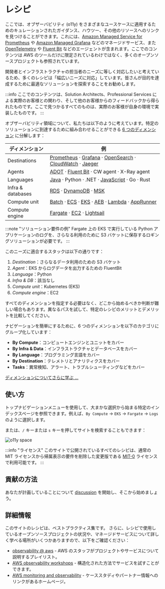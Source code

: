 # レシピ

ここでは、オブザーバビリティ (o11y) をさまざまなユースケースに適用するためのキュレーションされたガイダンス、ハウツー、その他のリソースへのリンクを見つけることができます。これには、[Amazon Managed Service for Prometheus][amp] や [Amazon Managed Grafana][amg] などのマネージドサービス、また [OpenTelemetry][otel] や [Fluent Bit][fluentbit] などのエージェントが含まれます。ここでのコンテンツは AWS のツールだけに限定されているわけではなく、多くのオープンソースプロジェクトも参照されています。

開発者とインフラストラクチャの担当者のニーズに等しく対応したいと考えているため、多くのレシピは「幅広いニーズに対応」しています。皆さんが目的を達成するために最適なソリューションを探索することをお勧めします。

:::info
    ここでのコンテンツは、Solution Architects、Professional Services による実際のお客様との関わり、そして他のお客様からのフィードバックから得られたものです。ここで見つかるすべてのものは、実際のお客様が自身の環境で実装したものです。
:::

オブザーバビリティ領域について、私たちは以下のように考えています。特定のソリューションに到達するために組み合わせることができる [6 つのディメンション][dimensions] に分解します：

| ディメンション | 例 |
|---------------|--------------|
| Destinations  | [Prometheus][amp] &middot; [Grafana][amg] &middot; [OpenSearch][aes] &middot; [CloudWatch][cw] &middot; [Jaeger][jaeger] |
| Agents        | [ADOT][adot] &middot; [Fluent Bit][fluentbit] &middot; CW agent &middot; X-Ray agent |
| Languages     | [Java][java] &middot; Python &middot; .NET &middot; [JavaScript][nodejs] &middot; Go &middot; Rust |
| Infra & databases  |  [RDS][rds] &middot; [DynamoDB][dynamodb] &middot; [MSK][msk] |
| Compute unit | [Batch][batch] &middot; [ECS][ecs] &middot; [EKS][eks] &middot; [AEB][beans] &middot; [Lambda][lambda] &middot; [AppRunner][apprunner] |
| Compute engine | [Fargate][fargate] &middot; [EC2][ec2] &middot; [Lightsail][lightsail] |

:::note
    "ソリューション要件の例"
    Fargate 上の EKS で実行している Python アプリケーションのログを、さらなる利用のために S3 バケットに保存するロギングソリューションが必要です。
:::

このニーズに適合するスタックは以下の通りです：

1. *Destination*：さらなるデータ利用のための S3 バケット
1. *Agent*：EKS からログデータを出力するための FluentBit
1. *Language*：Python
1. *Infra & DB*：該当なし
1. *Compute unit*：Kubernetes (EKS)
1. *Compute engine*：EC2

すべてのディメンションを指定する必要はなく、どこから始めるべきか判断が難しい場合もあります。異なるパスを試して、特定のレシピのメリットとデメリットを比較してください。

ナビゲーションを簡単にするために、6 つのディメンションを以下のカテゴリにグループ化しています：

- **By Compute**：コンピュートエンジンとユニットをカバー
- **By Infra & Data**：インフラストラクチャとデータベースをカバー
- **By Language**：プログラミング言語をカバー
- **By Destination**：テレメトリとアナリティクスをカバー
- **Tasks**：異常検知、アラート、トラブルシューティングなどをカバー

[ディメンションについてさらに学ぶ …](https://aws-observability.github.io/observability-best-practices/recipes/dimensions/)



## 使い方

トップナビゲーションメニューを使用して、大まかな選択から始まる特定のインデックスページを参照できます。例えば、`By Compute` -> `EKS` -> `Fargate` -> `Logs` のように選択します。

または、`/` キーまたは `s` キーを押してサイトを検索することもできます：

![o11y space](images/search.png)

:::info
   "ライセンス"
  このサイトで公開されているすべてのレシピは、通常の MIT ライセンスから帰属表示の要件を削除した変更版である [MIT-0][mit0] ライセンスで利用可能です。
:::



## 貢献の方法

あなたが計画していることについて [discussion][discussion] を開始し、そこから始めましょう。




## 詳細情報

このサイトのレシピは、ベストプラクティス集です。
さらに、レシピで使用しているオープンソースプロジェクトの状況や、マネージドサービスについて詳しく学べる場所がいくつかありますので、以下をご確認ください：

- [observability @ aws][o11yataws] - AWS のスタッフがプロジェクトやサービスについて説明するプレイリスト。
- [AWS observability workshops](https://aws-observability.github.io/observability-best-practices/recipes/workshops/) - 構造化された方法でサービスを試すことができます。
- [AWS monitoring and observability][o11yhome] - ケーススタディやパートナー情報へのリンクがあるホームページ。

[aes]: aes.md "Amazon Elasticsearch Service"
[adot]: https://aws-otel.github.io/ "AWS Distro for OpenTelemetry"
[amg]: amg.md "Amazon Managed Grafana"
[amp]: amp.md "Amazon Managed Service for Prometheus"
[batch]: https://aws.amazon.com/jp/batch/ "AWS Batch"
[beans]: https://aws.amazon.com/jp/elasticbeanstalk/ "AWS Elastic Beanstalk"
[cw]: cw.md "Amazon CloudWatch"
[dimensions]: dimensions.md
[dynamodb]: dynamodb.md "Amazon DynamoDB"
[ec2]: https://aws.amazon.com/jp/ec2/ "Amazon EC2"
[ecs]: ecs.md "Amazon Elastic Container Service"
[eks]: eks.md "Amazon Elastic Kubernetes Service"
[fargate]: https://aws.amazon.com/jp/fargate/ "AWS Fargate"
[fluentbit]: https://fluentbit.io/ "Fluent Bit"
[jaeger]: https://www.jaegertracing.io/ "Jaeger"
[kafka]: https://kafka.apache.org/ "Apache Kafka"
[apprunner]: apprunner.md "AWS App Runner"
[lambda]: lambda.md "AWS Lambda"
[lightsail]: https://aws.amazon.com/jp/lightsail/ "Amazon Lightsail"
[otel]: https://opentelemetry.io/ "OpenTelemetry"
[java]: java.md
[nodejs]: nodejs.md
[rds]: rds.md "Amazon Relational Database Service"
[msk]: msk.md "Amazon Managed Streaming for Apache Kafka"
[mit0]: https://github.com/aws/mit-0 "MIT-0"
[discussion]: https://github.com/aws-observability/observability-best-practices/discussions "Discussions"
[o11yataws]: https://www.youtube.com/playlist?list=PLaiiCkpc1U7Wy7XwkpfgyOhIf_06IK3U_ "Observability @ AWS YouTube playlist"
[o11yhome]: https://aws.amazon.com/jp/products/management-and-governance/use-cases/monitoring-and-observability/ "AWS Observability home"
